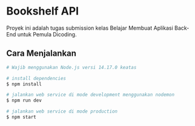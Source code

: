 # Bookshelf API

Proyek ini adalah tugas submission kelas Belajar Membuat Aplikasi Back-End untuk Pemula Dicoding.

## Cara Menjalankan

```bash
# Wajib menggunakan Node.js versi 14.17.0 keatas

# install dependencies
$ npm install

# jalankan web service di mode development menggunakan nodemon
$ npm run dev

# jalankan web service di mode production
$ npm start
```
